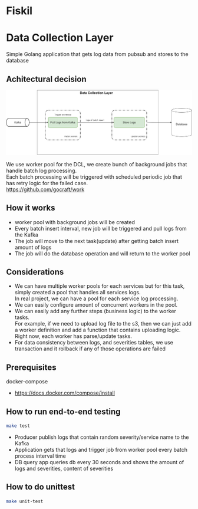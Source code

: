 # Fiskil

# Data Collection Layer
Simple Golang application that gets log data from pubsub and stores to the database


## Achitectural decision
![alt text](assets/archi.png)

We use worker pool for the DCL, we create bunch of background jobs that handle batch log processing.  
Each batch processing will be triggered with scheduled periodic job that has retry logic for the failed case.  
https://github.com/gocraft/work  


## How it works
- worker pool with background jobs will be created
- Every batch insert interval, new job will be triggered and pull logs from the Kafka
- The job will move to the next task(update) after getting batch insert amount of logs
- The job will do the database operation and will return to the worker pool

## Considerations
- We can have multiple worker pools for each services but for this task, simply created a pool that handles all services logs.  
In real project, we can have a pool for each service log processing.
- We can easily configure amount of concurrent workers in the pool.  
- We can easily add any further steps (business logic) to the worker tasks.  
For example, if we need to upload log file to the s3, then we can just add a worker definition and add a function that contains uploading logic.  
Right now, each worker has parse/update tasks.
- For data consistency between logs, and severities tables, we use transaction and it rollback if any of those operations are failed


## Prerequisites
docker-compose  
- https://docs.docker.com/compose/install

## How to run end-to-end testing
```sh
make test
```
- Producer publish logs that contain random severity/service name to the Kafka
- Application gets that logs and trigger job from worker pool every batch process interval time
- DB query app queries db every 30 seconds and shows the amount of logs and severities, content of severities


## How to do unittest
```sh
make unit-test
```
